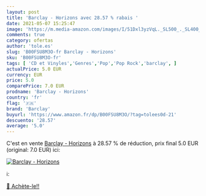 ```yaml
---
layout: post
title: 'Barclay - Horizons avec 28.57 % rabais '
date: 2021-05-07 15:25:47
image: 'https://m.media-amazon.com/images/I/51Dxl3yzVqL._SL500_._SL400_.jpg'
comments: true
category: ofertas
author: 'tole.es'
slug: 'B00FSU8M3O-fr Barclay - Horizons'
sku: 'B00FSU8M3O-fr'
tags: [ 'CD et Vinyles','Genres','Pop','Pop Rock','barclay', ]
actualPrice: 5.0 EUR
currency: EUR
price: 5.0
comparePrice: 7.0 EUR
prodname: 'Barclay - Horizons'
country: 'fr'
flag: '🇫🇷'
brand: 'Barclay'
buyurl: 'https://www.amazon.fr/dp/B00FSU8M3O/?tag=tolees0d-21'
descuento: '28.57'
average: '5.0'
---
```


C'est en vente [Barclay - Horizons](https://www.amazon.fr/dp/B00FSU8M3O/?tag=tolees0d-21)  à  28.57 % de réduction, prix final  5.0 EUR (original: 7.0 EUR) ici:

[![Barclay - Horizons](https://m.media-amazon.com/images/I/51Dxl3yzVqL._SL500_._SL400_.jpg)](https://www.amazon.fr/dp/B00FSU8M3O/?tag=tolees0d-21)

ℹ️:


[🛒 Achète-le!!](https://www.amazon.fr/dp/B00FSU8M3O/?tag=tolees0d-21)
